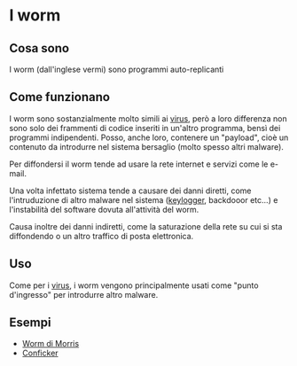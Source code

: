 # I worm
## Cosa sono
I worm (dall'inglese vermi) sono programmi auto-replicanti

## Come funzionano
I worm sono sostanzialmente molto simili ai [virus](./virus.md), però a loro differenza non sono solo dei frammenti di codice inseriti in un'altro programma, bensì dei programmi indipendenti.
Posso, anche loro, contenere un "payload", cioè un contenuto da introdurre nel sistema bersaglio (molto spesso altri malware).

Per diffondersi il worm tende ad usare la rete internet e servizi come le e-mail.

Una volta infettato sistema tende a causare dei danni diretti, come l'intruduzione di altro malware nel sistema ([keylogger](./keylogger.md), backdooor etc...) e l'instabilità del software dovuta all'attività del worm.

Causa inoltre dei danni indiretti, come la saturazione della rete su cui si sta diffondendo o un altro traffico di posta elettronica.

## Uso
Come per i [virus](./virus.md), i worm vengono principalmente usati come "punto  d'ingresso" per introdurre altro malware.

## Esempi
- [Worm di Morris](https://en.wikipedia.org/wiki/Morris_worm)
- [Conficker](https://en.wikipedia.org/wiki/Conficker)